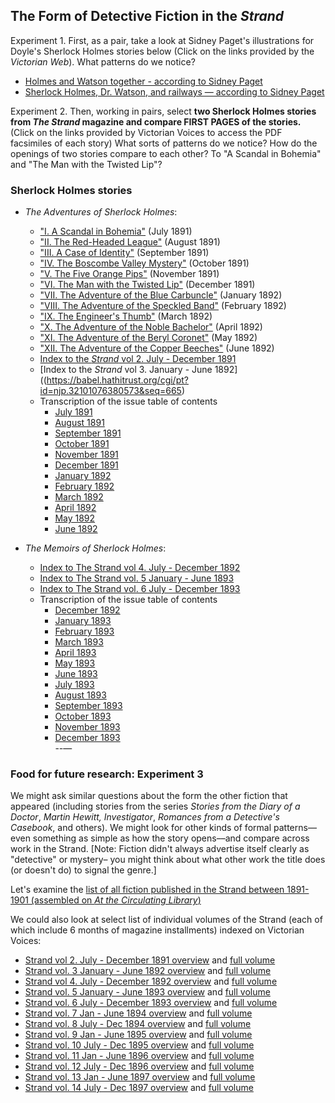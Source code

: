 ## The Form of Detective Fiction in the *Strand*

Experiment 1. First, as a pair, take a look at Sidney Paget's illustrations for Doyle's Sherlock Holmes stories below (Click on the links provided by the *Victorian Web*). What patterns do we notice? 

+ [Holmes and Watson together - according to Sidney Paget](https://victorianweb.org/art/illustration/pagets/together.html)
+ [Sherlock Holmes, Dr. Watson, and railways — according to Sidney Paget](https://victorianweb.org/art/illustration/pagets/rr.html)

Experiment 2. Then, working in pairs, select **two Sherlock Holmes stories from *The Strand* magazine and compare FIRST PAGES of the stories.** (Click on the links provided by Victorian Voices to access the PDF facsimiles of each story) What sorts of patterns do we notice? How do the openings of two stories compare to each other? To "A Scandal in Bohemia" and "The Man with the Twisted Lip"?

### Sherlock Holmes stories

+ *The Adventures of Sherlock Holmes*:
    + ["I. A Scandal in Bohemia"](https://babel.hathitrust.org/cgi/pt?id=njp.32101076380581&seq=69) (July 1891)
    + ["II. The Red-Headed League"](https://babel.hathitrust.org/cgi/pt?id=njp.32101076380581&seq=198) (August 1891)
    + ["III. A Case of Identity"](https://babel.hathitrust.org/cgi/pt?id=njp.32101076380581&seq=256) (September 1891)
    + ["IV. The Boscombe Valley Mystery"](https://babel.hathitrust.org/cgi/pt?id=njp.32101076380581&seq=409) (October 1891)
    + ["V. The Five Orange Pips"](https://babel.hathitrust.org/cgi/pt?id=njp.32101076380581&seq=489) (November 1891)
    + ["VI. The Man with the Twisted Lip"](https://babel.hathitrust.org/cgi/pt?id=njp.32101076380581&seq=631) (December 1891)
    + ["VII. The Adventure of the Blue Carbuncle"](https://babel.hathitrust.org/cgi/pt?id=njp.32101076380573&seq=81) (January 1892)
    + ["VIII. The Adventure of the Speckled Band"](https://babel.hathitrust.org/cgi/pt?id=njp.32101076380573&seq=150) (February 1892)
    + ["IX. The Engineer's Thumb"](https://babel.hathitrust.org/cgi/pt?id=njp.32101076380573&seq=284) (March 1892)
    + ["X. The Adventure of the Noble Bachelor"](https://babel.hathitrust.org/cgi/pt?id=njp.32101076380573&seq=394)  (April 1892)
    + ["XI. The Adventure of the Beryl Coronet"](https://babel.hathitrust.org/cgi/pt?id=njp.32101076380573&seq=519) (May 1892)
    + ["XII. The Adventure of the Copper Beeches"](https://babel.hathitrust.org/cgi/pt?id=njp.32101076380573&seq=394) (June 1892)
    + [Index to the *Strand* vol 2. July - December 1891](https://babel.hathitrust.org/cgi/pt?id=njp.32101076380581&seq=677babel.hathitrust.org/cgi/pt?id=njp.32101076380581&seq=677)
    + [Index to the *Strand* vol 3. January - June 1892]((https://babel.hathitrust.org/cgi/pt?id=njp.32101076380573&seq=665)
    + Transcription of the issue table of contents
	    + [July 1891](https://en.wikisource.org/wiki/The_Strand_Magazine/Volume_2/Issue_7)
	    + [August 1891](https://en.wikisource.org/wiki/The_Strand_Magazine/Volume_2/Issue_8)
	    + [September 1891](https://en.wikisource.org/wiki/The_Strand_Magazine/Volume_2/Issue_9)
	    + [October 1891](https://en.wikisource.org/wiki/The_Strand_Magazine/Volume_2/Issue_10)
	    + [November 1891](https://en.wikisource.org/wiki/The_Strand_Magazine/Volume_2/Issue_11)
	    + [December 1891](https://en.wikisource.org/wiki/The_Strand_Magazine/Volume_2/Issue_12)
	    + [January 1892](https://en.wikisource.org/wiki/The_Strand_Magazine/Volume_3/Issue_13)
	    + [February 1892](https://en.wikisource.org/wiki/The_Strand_Magazine/Volume_3/Issue_14)
	    + [March 1892](https://en.wikisource.org/wiki/The_Strand_Magazine/Volume_3/Issue_15)
	    + [April 1892](https://en.wikisource.org/wiki/The_Strand_Magazine/Volume_3/Issue_16)
	    + [May 1892](https://en.wikisource.org/wiki/The_Strand_Magazine/Volume_3/Issue_17)
	    + [June 1892](https://en.wikisource.org/wiki/The_Strand_Magazine/Volume_3/Issue_18)

+ *The Memoirs of Sherlock Holmes*: 
	+ [Index to The Strand vol 4. July - December 1892](https://babel.hathitrust.org/cgi/pt?id=njp.32101076380565&seq=687) 
	+ [Index to The Strand vol. 5 January - June 1893](https://babel.hathitrust.org/cgi/pt?id=njp.32101076380730&seq=657) 
	+ [Index to The Strand vol. 6 July - December 1893](https://babel.hathitrust.org/cgi/pt?id=mdp.39015086857912&seq=729) 
	+ Transcription of the issue table of contents
	    + [December 1892](https://en.wikisource.org/wiki/The_Strand_Magazine/Volume_4/Issue_24)
	    + [January 1893](https://en.wikisource.org/wiki/The_Strand_Magazine/Volume_5/Issue_25)
	    + [February 1893](https://en.wikisource.org/wiki/The_Strand_Magazine/Volume_5/Issue_26)
	    + [March 1893](https://en.wikisource.org/wiki/The_Strand_Magazine/Volume_5/Issue_27)
	    + [April 1893](https://en.wikisource.org/wiki/The_Strand_Magazine/Volume_5/Issue_28)
	    + [May 1893](https://en.wikisource.org/wiki/The_Strand_Magazine/Volume_5/Issue_29)
	    + [June 1893](https://en.wikisource.org/wiki/The_Strand_Magazine/Volume_5/Issue_30)
	    + [July 1893](https://en.wikisource.org/wiki/The_Strand_Magazine/Volume_6/Issue_31)
	    + [August 1893](https://en.wikisource.org/wiki/The_Strand_Magazine/Volume_6/Issue_32)
	    + [September 1893](https://en.wikisource.org/wiki/The_Strand_Magazine/Volume_6/Issue_33)
	    + [October 1893](https://en.wikisource.org/wiki/The_Strand_Magazine/Volume_6/Issue_34)
	    + [November 1893](https://en.wikisource.org/wiki/The_Strand_Magazine/Volume_6/Issue_35)
	    + [December 1893](https://en.wikisource.org/wiki/The_Strand_Magazine/Volume_6/Issue_36)	    
--—
### Food for future research: Experiment 3

We might ask similar questions about the form the other fiction that appeared (including stories from the series *Stories from the Diary of a Doctor*, *Martin Hewitt, Investigator*, *Romances from a Detective's Casebook*, and others). We might look for other kinds of formal patterns––even something as simple as how the story opens––and compare across work in the Strand. [Note: Fiction didn't always advertise itself clearly as "detective" or mystery– you might think about what other work the title does (or doesn't do) to signal the genre.]  

Let's examine the [list of all fiction published in the Strand between 1891-1901 (assembled on *At the Circulating Library*)](https://www.victorianresearch.org/atcl/show_periodical.php?jid=122)

We could also look at select list of individual volumes of the Strand (each of which include 6 months of magazine installments) indexed on Victorian Voices:

+ [Strand vol 2. July - December 1891 overview](https://www.victorianvoices.net/magazines/Strand/S1891B.shtml) and [full volume](https://babel.hathitrust.org/cgi/pt?id=njp.32101076380581)
+ [Strand vol. 3 January - June 1892 overview](https://www.victorianvoices.net/magazines/Strand/S1892A.shtml) and [full volume](https://babel.hathitrust.org/cgi/pt?id=njp.32101076380573) 
+ [Strand vol 4. July - December 1892 overview](https://www.victorianvoices.net/magazines/Strand/S1892B.shtml) and [full volume](https://babel.hathitrust.org/cgi/pt?id=uc1.b2892348)
+ [Strand vol. 5 January - June 1893 overview](https://www.victorianvoices.net/magazines/Strand/S1893A.shtml) and [full volume ](https://babel.hathitrust.org/cgi/pt?id=inu.30000093241192)
+ [Strand vol. 6 July - December 1893 overview](https://www.victorianvoices.net/magazines/Strand/S1893B.shtml) and [full volume](https://babel.hathitrust.org/cgi/pt?id=njp.32101076380722)
+ [Strand vol. 7 Jan - June 1894 overview](https://www.victorianvoices.net/magazines/Strand/S1894A.shtml) and [full volume](https://babel.hathitrust.org/cgi/pt?id=msu.31293023098977&seq=1)
+ [Strand vol. 8 July - Dec 1894 overview](https://www.victorianvoices.net/magazines/Strand/S1894B.shtml) and [full volume](https://babel.hathitrust.org/cgi/pt?id=uc1.31210008684712&seq=1)
+ [Strand vol. 9 Jan - June 1895 overview](https://www.victorianvoices.net/magazines/Strand/S1895A.shtml) and [full volume](https://babel.hathitrust.org/cgi/pt?id=umn.31951002786775j) 
+ [Strand vol. 10 July - Dec 1895 overview](https://www.victorianvoices.net/magazines/Strand/S1895B.shtm) and [full volume](https://babel.hathitrust.org/cgi/pt?id=njp.32101076380680)
+ [Strand vol. 11 Jan - June 1896 overview](https://www.victorianvoices.net/magazines/Strand/S1896A.shtml) and [full volume](https://babel.hathitrust.org/cgi/pt?id=iau.31858033643085)
+ [Strand vol. 12 July - Dec 1896 overview](https://www.victorianvoices.net/magazines/Strand/S1896B.shtml) and [full volume](https://babel.hathitrust.org/cgi/pt?id=njp.32101045356415)
+ [Strand vol. 13 Jan - June 1897 overview](https://www.victorianvoices.net/magazines/Strand/S1897A.shtml) and [full volume](https://babel.hathitrust.org/cgi/pt?id=iau.31858033643101)
+ [Strand vol. 14 July - Dec 1897 overview](https://www.victorianvoices.net/magazines/Strand/S1897B.shtml) and [full volume](https://babel.hathitrust.org/cgi/pt?id=mdp.39015056049466)

